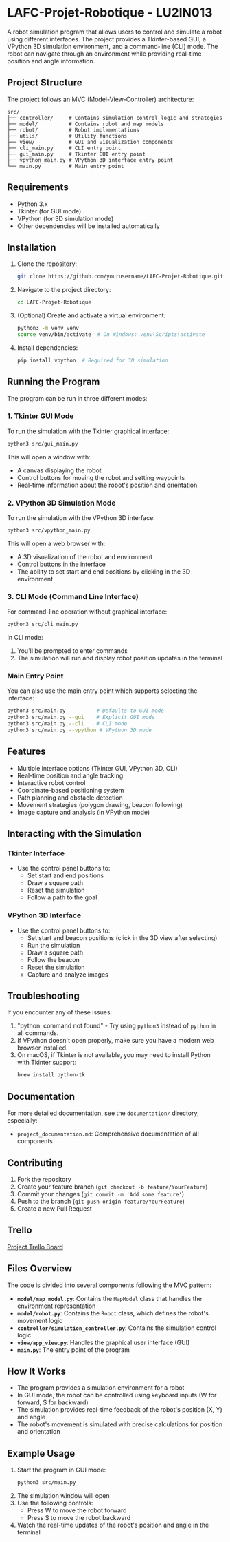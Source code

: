 # LAFC-Projet-Robotique - LU2IN013

A robot simulation program that allows users to control and simulate a robot using different interfaces. The project provides a Tkinter-based GUI, a VPython 3D simulation environment, and a command-line (CLI) mode. The robot can navigate through an environment while providing real-time position and angle information.

## Project Structure

The project follows an MVC (Model-View-Controller) architecture:

```
src/
├── controller/     # Contains simulation control logic and strategies
├── model/          # Contains robot and map models
├── robot/          # Robot implementations
├── utils/          # Utility functions
├── view/           # GUI and visualization components
├── cli_main.py     # CLI entry point
├── gui_main.py     # Tkinter GUI entry point
├── vpython_main.py # VPython 3D interface entry point
└── main.py         # Main entry point
```

## Requirements

- Python 3.x
- Tkinter (for GUI mode)
- VPython (for 3D simulation mode)
- Other dependencies will be installed automatically

## Installation

1. Clone the repository:
    ```bash
    git clone https://github.com/yourusername/LAFC-Projet-Robotique.git
    ```

2. Navigate to the project directory:
    ```bash
    cd LAFC-Projet-Robotique
    ```

3. (Optional) Create and activate a virtual environment:
    ```bash
    python3 -m venv venv
    source venv/bin/activate  # On Windows: venv\Scripts\activate
    ```

4. Install dependencies:
    ```bash
    pip install vpython  # Required for 3D simulation
    ```

## Running the Program

The program can be run in three different modes:

### 1. Tkinter GUI Mode

To run the simulation with the Tkinter graphical interface:

```bash
python3 src/gui_main.py
```

This will open a window with:
- A canvas displaying the robot
- Control buttons for moving the robot and setting waypoints
- Real-time information about the robot's position and orientation

### 2. VPython 3D Simulation Mode

To run the simulation with the VPython 3D interface:

```bash
python3 src/vpython_main.py
```

This will open a web browser with:
- A 3D visualization of the robot and environment
- Control buttons in the interface
- The ability to set start and end positions by clicking in the 3D environment

### 3. CLI Mode (Command Line Interface)

For command-line operation without graphical interface:

```bash
python3 src/cli_main.py
```

In CLI mode:
1. You'll be prompted to enter commands
2. The simulation will run and display robot position updates in the terminal

### Main Entry Point

You can also use the main entry point which supports selecting the interface:

```bash
python3 src/main.py          # Defaults to GUI mode
python3 src/main.py --gui    # Explicit GUI mode
python3 src/main.py --cli    # CLI mode
python3 src/main.py --vpython # VPython 3D mode
```

## Features

- Multiple interface options (Tkinter GUI, VPython 3D, CLI)
- Real-time position and angle tracking
- Interactive robot control
- Coordinate-based positioning system
- Path planning and obstacle detection
- Movement strategies (polygon drawing, beacon following)
- Image capture and analysis (in VPython mode)

## Interacting with the Simulation

### Tkinter Interface
- Use the control panel buttons to:
  - Set start and end positions
  - Draw a square path
  - Reset the simulation
  - Follow a path to the goal

### VPython 3D Interface
- Use the control panel buttons to:
  - Set start and beacon positions (click in the 3D view after selecting)
  - Run the simulation
  - Draw a square path
  - Follow the beacon
  - Reset the simulation
  - Capture and analyze images

## Troubleshooting

If you encounter any of these issues:

1. "python: command not found" - Try using `python3` instead of `python` in all commands.
2. If VPython doesn't open properly, make sure you have a modern web browser installed.
3. On macOS, if Tkinter is not available, you may need to install Python with Tkinter support:
   ```bash
   brew install python-tk
   ```

## Documentation

For more detailed documentation, see the `documentation/` directory, especially:
- `project_documentation.md`: Comprehensive documentation of all components

## Contributing

1. Fork the repository
2. Create your feature branch (`git checkout -b feature/YourFeature`)
3. Commit your changes (`git commit -m 'Add some feature'`)
4. Push to the branch (`git push origin feature/YourFeature`)
5. Create a new Pull Request

## Trello
[Project Trello Board](https://trello.com/invite/b/6790cac1e266a0256f541dae/ATTIf9a8031f4e259cceb72fa6d61ba8627b61608668/robot-project)

## Files Overview
The code is divided into several components following the MVC pattern:

- **`model/map_model.py`**: Contains the `MapModel` class that handles the environment representation
- **`model/robot.py`**: Contains the `Robot` class, which defines the robot's movement logic
- **`controller/simulation_controller.py`**: Contains the simulation control logic
- **`view/app_view.py`**: Handles the graphical user interface (GUI)
- **`main.py`**: The entry point of the program

## How It Works
- The program provides a simulation environment for a robot
- In GUI mode, the robot can be controlled using keyboard inputs (W for forward, S for backward)
- The simulation provides real-time feedback of the robot's position (X, Y) and angle
- The robot's movement is simulated with precise calculations for position and orientation

## Example Usage

1. Start the program in GUI mode:
   ```bash
   python3 src/main.py
   ```
2. The simulation window will open
3. Use the following controls:
   - Press W to move the robot forward
   - Press S to move the robot backward
4. Watch the real-time updates of the robot's position and angle in the terminal


